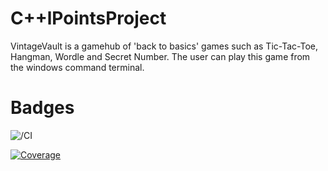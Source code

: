 # C++lPointsProject

VintageVault is a gamehub of 'back to basics' games such as Tic-Tac-Toe, Hangman, Wordle and Secret Number.
The user can play this game from the windows command terminal.

# Badges
![/CI](https://img.shields.io/github/workflow/status/johco178/C-lPointsProject/CI?label=build)

[![Coverage](https://img.shields.io/badge/Coverage-83%25-brightgreen.svg)](https://my-app.com/coverage/report.html)
